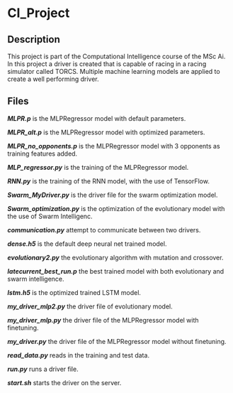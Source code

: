 # CI_Project
## Description
This project is part of the Computational Intelligence course of the MSc Ai. In this project a driver is created that is capable of racing in a racing simulator called TORCS. Multiple machine learning models are applied to create a well performing driver.

## Files
***MLPR.p*** is the MLPRegressor model with default parameters.

***MLPR_alt.p*** is the MLPRegressor model with optimized parameters.

***MLPR_no_opponents.p*** is the MLPRegressor model with 3 opponents as training features added.

***MLP_regressor.py*** is the training of the MLPRegressor model.

***RNN.py*** is the training of the RNN model, with the use of TensorFlow.

***Swarm_MyDriver.py*** is the driver file for the swarm optimization model.

***Swarm_optimization.py*** is the optimization of the evolutionary model with the use of Swarm Intelligenc.

***communication.py*** attempt to communicate between two drivers.

***dense.h5*** is the default deep neural net trained model.

***evolutionary2.py*** the evolutionary algorithm with mutation and crossover.

***latecurrent_best_run.p*** the best trained model with both evolutionary and swarm intelligence.

***lstm.h5*** is the optimized trained LSTM model.

***my_driver_mlp2.py*** the driver file of evolutionary model.

***my_driver_mlp.py*** the driver file of the MLPRegressor model with finetuning.

***my_driver.py*** the driver file of the MLPRegressor model without finetuning.

***read_data.py*** reads in the training and test data.

***run.py*** runs a driver file.

***start.sh*** starts the driver on the server.



